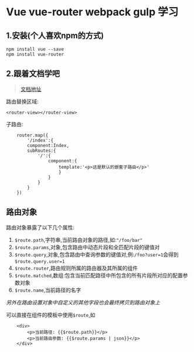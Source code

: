 # Vue vue-router webpack gulp 学习
## 1.安装(个人喜欢npm的方式)
```
npm install vue --save
npm install vue-router
```

## 2.跟着文档学吧
> [文档地址](http://vuejs.github.io/vue-router/zh-cn/basic.html)

路由替换区域:

`<router-view></router-view>`

子路由:

```
    router.map({
        '/index':{
        component:Index,
        subRoutes:{
            '/':{
                component:{
                    template:'<p>这是默认的嵌套子路由</p>'
                    }
                }
            }
        }
    })
```

## 路由对象
路由对象暴露了以下几个属性:
1. `$route.path`,字符串,当前路由对象的路径,如:`"/foo/bar"`
2. `$route.params`,对象,包含路由中动态片段和全匹配片段的键值对
3. `$route.query`,对象,包含路由中查询参数的键值对,例:`/foo?user=1`会得到`$route.query.user=1`
4. `$route.router`,路由规则所属的路由器及其所属的组件
5. `$route.matched`,数组:包含当前匹配路径中所包含的所有片段所对应的配置参数对象
6. `$route.name`,当前路径的名字

*另外在路由设置对象中自定义的其他字段也会最终拷贝到路由对象上*

可以直接在组件的模板中使用`$route`,如
```
    <div>
        <p>当前路径: {{$route.path}}</p>
        <p>当前路由参数: {{$route.params | json}}</p>
    </div>
   ```